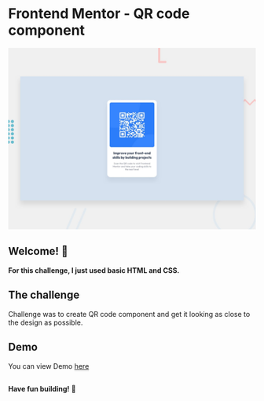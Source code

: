 # Frontend Mentor - QR code component

![Design preview for the QR code component coding challenge](./design/desktop-preview.jpg)

## Welcome! 👋

**For this challenge, I just used basic HTML and CSS.**

## The challenge

Challenge was to create QR code component and get it looking as close to the design as possible.

## Demo

You can view Demo [here](https://nisha-nish.github.io/qr_code_component/)

##

**Have fun building!** 🚀
